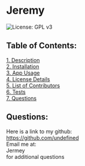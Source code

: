 # Jeremy 
![License: GPL v3](https://img.shields.io/badge/License-GPLv3-blue.svg)  
 ## Table of Contents:  
[1. Description](#Description)  
[2. Installation](#Installation)  
[3. App Usage](#App-Usage)  
[4. License Details](#License-Details)  
[5. List of Contributors](#List-of-Contributors)  
[6. Tests](#Tests)  
[7. Questions](#Questions)  
## Questions:
 Here is a link to my github:  
https://github.com/undefined  
 Email me at:  
Jermey  
for additional questions
